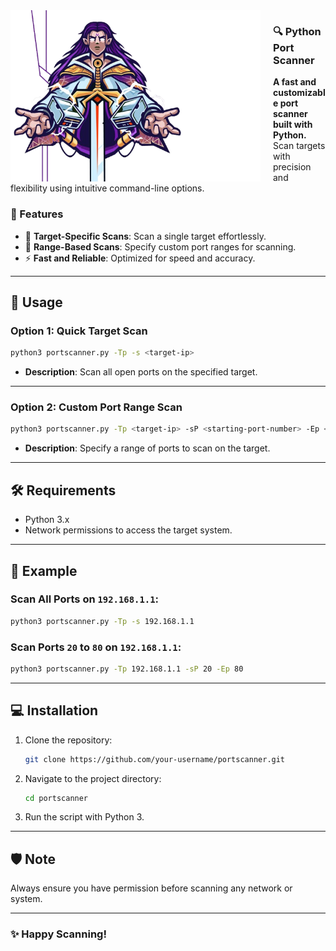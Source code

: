 <div>
  <img src="image/logo.png" alt="Logo" align="left" width="400" style="margin-right: 20px;" />
</div>


### 🔍 Python Port Scanner
  
**A fast and customizable port scanner built with Python.**  
Scan targets with precision and flexibility using intuitive command-line options.


### 📜 Features
- 🎯 **Target-Specific Scans**: Scan a single target effortlessly.
- 🚀 **Range-Based Scans**: Specify custom port ranges for scanning.
- ⚡ **Fast and Reliable**: Optimized for speed and accuracy.

---

## 🔧 Usage

### Option 1: **Quick Target Scan**
```bash
python3 portscanner.py -Tp -s <target-ip>
```
- **Description**: Scan all open ports on the specified target.

---

### Option 2: **Custom Port Range Scan**
```bash
python3 portscanner.py -Tp <target-ip> -sP <starting-port-number> -Ep <ending-port-number>
```
- **Description**: Specify a range of ports to scan on the target.

---

## 🛠️ Requirements
- Python 3.x
- Network permissions to access the target system.

---

## 🌟 Example
### Scan All Ports on `192.168.1.1`:
```bash
python3 portscanner.py -Tp -s 192.168.1.1
```

### Scan Ports `20` to `80` on `192.168.1.1`:
```bash
python3 portscanner.py -Tp 192.168.1.1 -sP 20 -Ep 80
```

---

## 💻 Installation
1. Clone the repository:
   ```bash
   git clone https://github.com/your-username/portscanner.git
   ```
2. Navigate to the project directory:
   ```bash
   cd portscanner
   ```
3. Run the script with Python 3.

---

## 🛡️ Note
Always ensure you have permission before scanning any network or system.

---

### ✨ Happy Scanning!